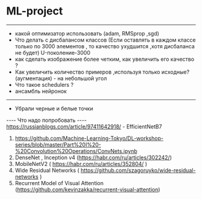 # ML-project
-------------
- какой оптимизатор использовать (adam, RMSprop ,sgd) 
- Что делать с дисбалансом классов (Если оставлять в каждом классе только по 3000 элементов , то качество ухудшится ,хотя дисбаланса не будет) U-поколение-3000
- как сделать изображение более четким, как увеличить его качество ? 
- Как увеличить количество примеров ,используя только исходные? (аугментация) - на небольшой угол 
- Что такое schedulers ?
- ансамбль нейронок
-------------------
+ Убрали черные и белые точки

---- Что надо попробовать ----
https://russianblogs.com/article/97411642918/ - EfficientNetB7


1) https://github.com/Machine-Learning-Tokyo/DL-workshop-series/blob/master/Part%20I%20-%20Convolution%20Operations/ConvNets.ipynb
2) DenseNet , Inception v4 (https://habr.com/ru/articles/302242/) 
3) MobileNetV2 ( https://habr.com/ru/articles/352804/ )
4) Wide Residual Networks ( https://github.com/szagoruyko/wide-residual-networks )
5) Recurrent Model of Visual Attention (https://github.com/kevinzakka/recurrent-visual-attention)
